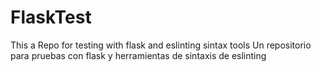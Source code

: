 # FlaskTest
This a Repo for testing with flask and eslinting sintax tools
Un repositorio para pruebas con flask y herramientas de sintaxis de eslinting
